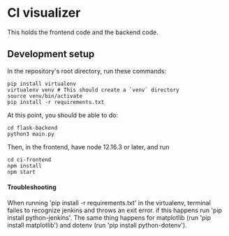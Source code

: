 # CI visualizer

This holds the frontend code and the backend code.

## Development setup

In the repository's root directory, run these commands:

```
pip install virtualenv
virtualenv venv # This should create a `venv` directory
source venv/bin/activate
pip install -r requirements.txt
```

At this point, you should be able to do:

```
cd flask-backend
python3 main.py
```

Then, in the frontend, have node 12.16.3 or later, and run

```
cd ci-frontend
npm install
npm start
```

#### Troubleshooting

When running 'pip install -r requirements.txt' in the virtualenv, terminal failes to recognize jenkins and throws an exit error. if this happens run 'pip install python-jenkins'.
The same thing happens for matplotlib (run 'pip install matplotlib') and dotenv (run 'pip install python-dotenv').
